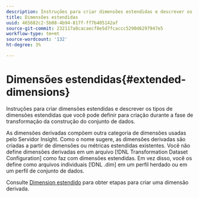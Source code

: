 ```yaml
---
description: Instruções para criar dimensões estendidas e descrever os tipos de dimensões estendidas que você pode definir para criação durante a fase de transformação da construção do conjunto de dados.
title: Dimensões estendidas
uuid: 465682c2-5b08-4b94-817f-ff7b405142af
source-git-commit: 232117a8cacaecf8e5d7fcaccc5290d6297947e5
workflow-type: tm+mt
source-wordcount: '132'
ht-degree: 3%

---
```



# Dimensões estendidas{#extended-dimensions}

Instruções para criar dimensões estendidas e descrever os tipos de dimensões estendidas que você pode definir para criação durante a fase de transformação da construção do conjunto de dados.

As dimensões derivadas compõem outra categoria de dimensões usadas pelo Servidor Insight. Como o nome sugere, as dimensões derivadas são criadas a partir de dimensões ou métricas estendidas existentes. Você não define dimensões derivadas em um arquivo [!DNL Transformation Dataset Configuration] como faz com dimensões estendidas. Em vez disso, você os define como arquivos individuais [!DNL .dim] em um perfil herdado ou em um perfil de conjunto de dados.

Consulte [Dimension estendido](https://experienceleague.adobe.com/docs/data-workbench/using/client/admin-ui/profile-mgr/c-dvrd-dim.html) para obter etapas para criar uma dimensão derivada.
